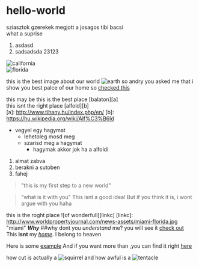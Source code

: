 # hello-world
sziasztok gzerekek megjott a josagos tibi bacsi  
what a suprise

1. asdasd
2. sadsadsda
  23123  

![california][linka]  
![florida][linkb] 

[linka]: https://upload.wikimedia.org/wikipedia/commons/5/51/Palm_Trees_in_San_Jose_California.jpg "california"
[linkb]: http://www.worldpropertyjournal.com/news-assets/miami-florida.jpg "florida" 

this is the best image about our world ![earth](http://flatplanet.sourceforge.net/maps/images/earth.jpg "earth")
so andry you asked me that i show you best palce of our home so [checked this](https://en.wikipedia.org/wiki/Hungary) 

this may be this is the best place [balaton][a]  
this isnt the right place [alfold][b]  
[a]: http://www.tihany.hu/index.php/en/
[b]: https://hu.wikipedia.org/wiki/Alf%C3%B6ld


* vegyel egy hagymat
  * lehetoleg mosd meg
  * szarisd meg a hagymat
    * hagymak akkor jok ha a alfoldi

1. almat 
  zabva
2. berakni a sutoben
3. fahej
  
>"this is my first step to a new world"

>"what is it with you"
This isnt a good idea!
But if you think it is, i wont argue with you
haha

this is the roght place ![of wonderfull][linkc]
[linkc]: http://www.worldpropertyjournal.com/news-assets/miami-florida.jpg "miami"
**_Why_**
##why dont you _understand_ me?
you will see it [check out](https://hu.wikipedia.org/wiki/Kezd%C5%91lap)
This **isnt** my [_home_](https://en.wikipedia.org/wiki/Sky_UK). I belong to heaven

Here is some [example][example1]
And if you want more than ,you can find it right [here][example2]

[example1]: http://www.nyelvora.com/magyar-nyelvtan/magyar-nyelvtan.html
[example2]: http://tudasbazis.sulinet.hu/hu/magyar-nyelv-es-irodalom/magyar-nyelv/magyar-nyelv

how cut is actually a ![squirrel][fist image]
and how awful is a ![tentacle][second image]

[fist image]: https://upload.wikimedia.org/wikipedia/commons/thumb/d/dd/MattiParkkonen_Orava.jpg/260px-MattiParkkonen_Orava.jpg
[second image]: https://upload.wikimedia.org/wikipedia/commons/thumb/3/39/Capo_Gallo_Rizosthoma_pulmo.JPG/250px-Capo_Gallo_Rizosthoma_pulmo.JPG 
